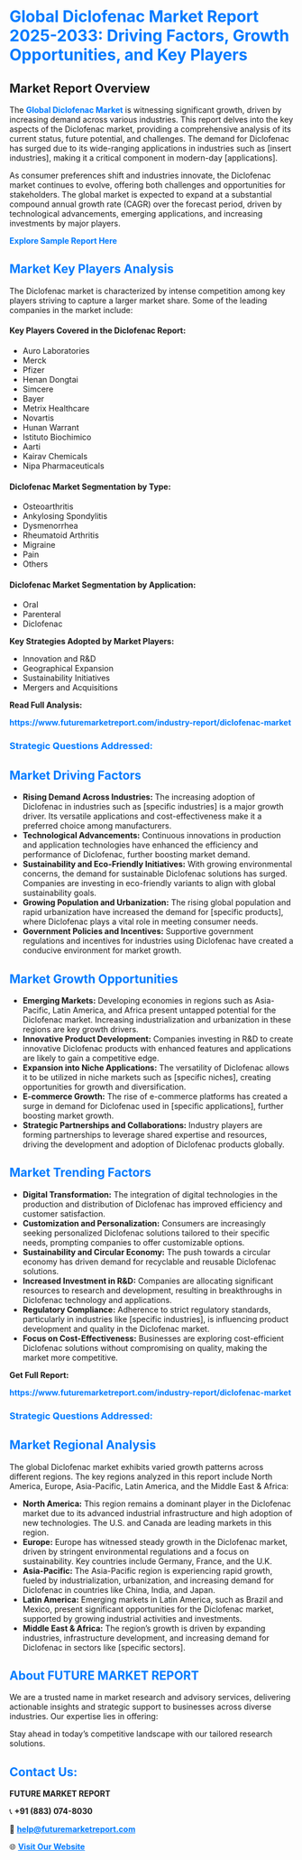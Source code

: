<h1 style="color: #007BFF;">Global Diclofenac Market Report 2025-2033: Driving Factors, Growth Opportunities, and Key Players</h1>

<section id="overview">
<h2>Market Report Overview</h2>
<p>The <a href="https://www.futuremarketreport.com/industry-report/diclofenac-market" style="color: #007BFF; text-decoration: none;"><strong>Global Diclofenac Market</strong></a> is witnessing significant growth, driven by increasing demand across various industries. This report delves into the key aspects of the Diclofenac market, providing a comprehensive analysis of its current status, future potential, and challenges. The demand for Diclofenac has surged due to its wide-ranging applications in industries such as [insert industries], making it a critical component in modern-day [applications].</p>
<p>As consumer preferences shift and industries innovate, the Diclofenac market continues to evolve, offering both challenges and opportunities for stakeholders. The global market is expected to expand at a substantial compound annual growth rate (CAGR) over the forecast period, driven by technological advancements, emerging applications, and increasing investments by major players.</p>
</section>

<section id="overview">
<p><a href="https://www.futuremarketreport.com/request-sample/reportId=108094" style="color: #007BFF; text-decoration: none;"><strong>Explore Sample Report Here</strong></a></p>
</section>

<section id="key-players">
<h2 style="color: #007BFF;">Market Key Players Analysis</h2>
<p>The Diclofenac market is characterized by intense competition among key players striving to capture a larger market share. Some of the leading companies in the market include:</p>
<h4>Key Players Covered in the Diclofenac Report:</h4>
<ul><li>Auro Laboratories</li><li>Merck</li><li>Pfizer</li><li>Henan Dongtai</li><li>Simcere</li><li>Bayer</li><li>Metrix Healthcare</li><li>Novartis</li><li>Hunan Warrant</li><li>Istituto Biochimico</li><li>Aarti</li><li>Kairav Chemicals</li><li>Nipa Pharmaceuticals</li></ul>
<h4>Diclofenac Market Segmentation by Type:</h4>
<ul><li>Osteoarthritis</li><li>Ankylosing Spondylitis</li><li>Dysmenorrhea</li><li>Rheumatoid Arthritis</li><li>Migraine</li><li>Pain</li><li>Others</li></ul>

<h4>Diclofenac Market Segmentation by Application:</h4>
<ul><li>Oral</li><li>Parenteral</li><li>Diclofenac</li></ul>
<p><strong>Key Strategies Adopted by Market Players:</strong></p>
<ul>
<li>Innovation and R&D</li>
<li>Geographical Expansion</li>
<li>Sustainability Initiatives</li>
<li>Mergers and Acquisitions</li>
</ul>
</section>

<section>
<p><strong>Read Full Analysis: </strong></p><a href="https://www.futuremarketreport.com/industry-report/diclofenac-market" style="color: #007BFF; text-decoration: none;"><strong>https://www.futuremarketreport.com/industry-report/diclofenac-market</strong></a>
<h3 style="color: #007BFF;">Strategic Questions Addressed:</h3>
</section>

<section id="driving-factors">
<h2 style="color: #007BFF;">Market Driving Factors</h2>
<ul>
<li><strong>Rising Demand Across Industries:</strong> The increasing adoption of Diclofenac in industries such as [specific industries] is a major growth driver. Its versatile applications and cost-effectiveness make it a preferred choice among manufacturers.</li>
<li><strong>Technological Advancements:</strong> Continuous innovations in production and application technologies have enhanced the efficiency and performance of Diclofenac, further boosting market demand.</li>
<li><strong>Sustainability and Eco-Friendly Initiatives:</strong> With growing environmental concerns, the demand for sustainable Diclofenac solutions has surged. Companies are investing in eco-friendly variants to align with global sustainability goals.</li>
<li><strong>Growing Population and Urbanization:</strong> The rising global population and rapid urbanization have increased the demand for [specific products], where Diclofenac plays a vital role in meeting consumer needs.</li>
<li><strong>Government Policies and Incentives:</strong> Supportive government regulations and incentives for industries using Diclofenac have created a conducive environment for market growth.</li>
</ul>
</section>

<section id="growth-opportunities">
<h2 style="color: #007BFF;">Market Growth Opportunities</h2>
<ul>
<li><strong>Emerging Markets:</strong> Developing economies in regions such as Asia-Pacific, Latin America, and Africa present untapped potential for the Diclofenac market. Increasing industrialization and urbanization in these regions are key growth drivers.</li>
<li><strong>Innovative Product Development:</strong> Companies investing in R&D to create innovative Diclofenac products with enhanced features and applications are likely to gain a competitive edge.</li>
<li><strong>Expansion into Niche Applications:</strong> The versatility of Diclofenac allows it to be utilized in niche markets such as [specific niches], creating opportunities for growth and diversification.</li>
<li><strong>E-commerce Growth:</strong> The rise of e-commerce platforms has created a surge in demand for Diclofenac used in [specific applications], further boosting market growth.</li>
<li><strong>Strategic Partnerships and Collaborations:</strong> Industry players are forming partnerships to leverage shared expertise and resources, driving the development and adoption of Diclofenac products globally.</li>
</ul>
</section>

<section id="trending-factors">
<h2 style="color: #007BFF;">Market Trending Factors</h2>
<ul>
<li><strong>Digital Transformation:</strong> The integration of digital technologies in the production and distribution of Diclofenac has improved efficiency and customer satisfaction.</li>
<li><strong>Customization and Personalization:</strong> Consumers are increasingly seeking personalized Diclofenac solutions tailored to their specific needs, prompting companies to offer customizable options.</li>
<li><strong>Sustainability and Circular Economy:</strong> The push towards a circular economy has driven demand for recyclable and reusable Diclofenac solutions.</li>
<li><strong>Increased Investment in R&D:</strong> Companies are allocating significant resources to research and development, resulting in breakthroughs in Diclofenac technology and applications.</li>
<li><strong>Regulatory Compliance:</strong> Adherence to strict regulatory standards, particularly in industries like [specific industries], is influencing product development and quality in the Diclofenac market.</li>
<li><strong>Focus on Cost-Effectiveness:</strong> Businesses are exploring cost-efficient Diclofenac solutions without compromising on quality, making the market more competitive.</li>
</ul>
</section>

<section>
<p><strong>Get Full Report: </strong></p><a href="https://www.futuremarketreport.com/industry-report/diclofenac-market" style="color: #007BFF; text-decoration: none;"><strong>https://www.futuremarketreport.com/industry-report/diclofenac-market</strong></a>
<h3 style="color: #007BFF;">Strategic Questions Addressed:</h3>
</section>


<section id="regional-analysis">
<h2 style="color: #007BFF;">Market Regional Analysis</h2>
<p>The global Diclofenac market exhibits varied growth patterns across different regions. The key regions analyzed in this report include North America, Europe, Asia-Pacific, Latin America, and the Middle East & Africa:</p>
<ul>
<li><strong>North America:</strong> This region remains a dominant player in the Diclofenac market due to its advanced industrial infrastructure and high adoption of new technologies. The U.S. and Canada are leading markets in this region.</li>
<li><strong>Europe:</strong> Europe has witnessed steady growth in the Diclofenac market, driven by stringent environmental regulations and a focus on sustainability. Key countries include Germany, France, and the U.K.</li>
<li><strong>Asia-Pacific:</strong> The Asia-Pacific region is experiencing rapid growth, fueled by industrialization, urbanization, and increasing demand for Diclofenac in countries like China, India, and Japan.</li>
<li><strong>Latin America:</strong> Emerging markets in Latin America, such as Brazil and Mexico, present significant opportunities for the Diclofenac market, supported by growing industrial activities and investments.</li>
<li><strong>Middle East & Africa:</strong> The region’s growth is driven by expanding industries, infrastructure development, and increasing demand for Diclofenac in sectors like [specific sectors].</li>
</ul>
</section>

<footer>
<h2 style="color: #007BFF;">About FUTURE MARKET REPORT</h2>
<p>We are a trusted name in market research and advisory services, delivering actionable insights and strategic support to businesses across diverse industries. Our expertise lies in offering:</p>

<p>Stay ahead in today’s competitive landscape with our tailored research solutions.</p>

<h2 style="color: #007BFF;">Contact Us:</h2>
<p><strong>FUTURE MARKET REPORT</strong></p>
<p>📞 <strong>+91 (883) 074-8030</strong></p>
<p>📧 <strong><a href="mailto:help@futuremarketreport.com" style="color: #007BFF;">help@futuremarketreport.com</a></strong></p>
<p>🌐 <strong><a href="https://www.futuremarketreport.com/" style="color: #007BFF;">Visit Our Website</a></strong></p>
</footer>